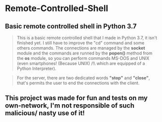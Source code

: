 # Remote-Controlled-Shell
## Basic remote controlled shell in Python 3.7

> This is a basic remote controlled shell that I made in Python 3.7, it isn't finished yet. I still have to improve the "cd" command and some others commands. The connections are managed by the **socket** module and the commands are runned by the **popen()** method from the **os** module, so you can perform commands MS-DOS and UNIX (even smartphones! (Because UNIX) /!\ which are equipped of a Python Interpreter).

> For the server, there are two dedicated words **"stop"** and **"close"**, that's permits the user to end the connections with the client.

## This project was made for fun and tests on my own-network, I'm not responsible of such malicious/ nasty use of it!
